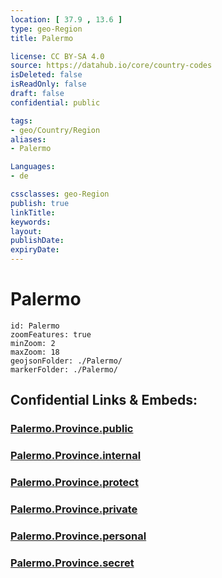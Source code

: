 ```yaml
---
location: [ 37.9 , 13.6 ] 
type: geo-Region
title: Palermo

license: CC BY-SA 4.0
source: https://datahub.io/core/country-codes
isDeleted: false
isReadOnly: false
draft: false
confidential: public

tags:
- geo/Country/Region
aliases:
- Palermo

Languages:
- de

cssclasses: geo-Region
publish: true
linkTitle: 
keywords: 
layout: 
publishDate: 
expiryDate: 
---
```


# Palermo

```leaflet
id: Palermo
zoomFeatures: true 
minZoom: 2 
maxZoom: 18
geojsonFolder: ./Palermo/
markerFolder: ./Palermo/
```


## Confidential Links & Embeds: 

### [Palermo.Province.public](/_public/\Earth\Continent\Europe\Europe~South\Italy\regions~Italy\SicilyPalermo.Province.public.md) 

### [Palermo.Province.internal](/_internal/\Earth\Continent\Europe\Europe~South\Italy\regions~Italy\SicilyPalermo.Province.internal.md) 

### [Palermo.Province.protect](/_protect/\Earth\Continent\Europe\Europe~South\Italy\regions~Italy\SicilyPalermo.Province.protect.md) 

### [Palermo.Province.private](/_private/\Earth\Continent\Europe\Europe~South\Italy\regions~Italy\SicilyPalermo.Province.private.md) 

### [Palermo.Province.personal](/_personal/\Earth\Continent\Europe\Europe~South\Italy\regions~Italy\SicilyPalermo.Province.personal.md) 

### [Palermo.Province.secret](/_secret/\Earth\Continent\Europe\Europe~South\Italy\regions~Italy\SicilyPalermo.Province.secret.md)

